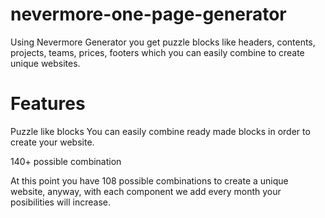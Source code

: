 nevermore-one-page-generator
============================

Using Nevermore Generator you get puzzle blocks like headers, contents, projects, teams, prices, footers which you can easily combine to create unique websites.




Features
============================

Puzzle like blocks 
  You can easily combine ready made blocks in order to create your website.

140+ possible combination 
  
  At this point you have 108 possible combinations to create a unique website, anyway,  with each component we add every month    your posibilities will increase.
